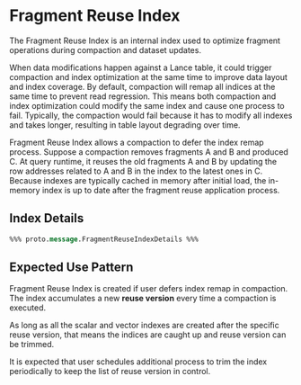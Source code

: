 # Fragment Reuse Index

The Fragment Reuse Index is an internal index used to optimize fragment operations 
during compaction and dataset updates.

When data modifications happen against a Lance table,
it could trigger compaction and index optimization at the same time to improve data layout and index coverage.
By default, compaction will remap all indices at the same time to prevent read regression.
This means both compaction and index optimization could modify the same index and cause one process to fail.
Typically, the compaction would fail because it has to modify all indexes and takes longer,
resulting in table layout degrading over time.

Fragment Reuse Index allows a compaction to defer the index remap process.
Suppose a compaction removes fragments A and B and produced C.
At query runtime, it reuses the old fragments A and B by 
updating the row addresses related to A and B in the index to the latest ones in C.
Because indexes are typically cached in memory after initial load,
the in-memory index is up to date after the fragment reuse application process.

## Index Details

```protobuf
%%% proto.message.FragmentReuseIndexDetails %%%
```


## Expected Use Pattern

Fragment Reuse Index is created if user defers index remap in compaction.
The index accumulates a new **reuse version** every time a compaction is executed.

As long as all the scalar and vector indexes are created after the specific reuse version,
that means the indices are caught up and reuse version can be trimmed.

It is expected that user schedules additional process to trim the index periodically
to keep the list of reuse version in control.